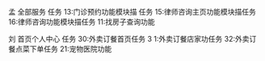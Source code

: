 孟 全部服务
任务 13:门诊预约功能模块描
任务 15:律师咨询主页功能模块描任务
 16:律师咨询功能模块描任务 
 11:找房子查询功能

刘 首页个人中心
任务 30:外卖订餐首页任务 3
1:外卖订餐店家功任务 
32:外卖订餐点菜下单任务 
21:宠物医院功能